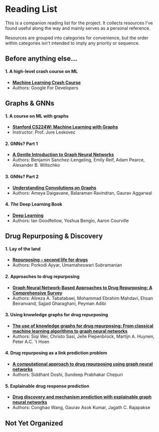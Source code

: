 # Reading List

This is a companion reading list for the project. It collects resources I've found useful along the way
and mainly serves as a personal reference.

Resources are grouped into categories for convenience, but the order within categories isn't intended
to imply any priority or sequence.

## Before anything else...
#### 1. A high-level crash course on ML
- **[<u>Machine Learning Crash Course</u>](https://developers.google.com/machine-learning/crash-course)**
- Authors: Google For Developers

## Graphs & GNNs
#### 1. A course on ML with graphs
- **[<u>Stanford CS224W: Machine Learning with Graphs</u>](https://www.youtube.com/playlist?list=PLoROMvodv4rPLKxIpqhjhPgdQy7imNkDn)**
- Instructor: Prof. Jure Leskovec

#### 2. GNNs? Part 1
- **[<u>A Gentle Introduction to Graph Neural Networks</u>](https://distill.pub/2021/gnn-intro/)**
- Authors: Benjamin Sanchez-Lengeling, Emily Reif, Adam Pearce, Alexander B. Wiltschko

#### 3. GNNs? Part 2
- **[<u>Understanding Convolutions on Graphs</u>](https://distill.pub/2021/understanding-gnns/)**
- Authors: Ameya Daigavane, Balaraman Ravindran, Gaurav Aggarwal
#### 4. *The* Deep Learning Book
- **[<u>Deep Learning</u>](https://www.deeplearningbook.org/)**
- Authors: Ian Goodfellow, Yoshua Bengio, Aaron Courville

## Drug Repurposing & Discovery
#### 1. Lay of the land
- **[<u>Repurposing – second life for drugs</u>](https://doi.org/10.3897/pharmacia.69.e72548)**
- Authors: Porkodi Ayyar, Umamaheswari Subramanian

#### 2. Approaches to drug repurposing
- **[<u>Graph Neural Network-Based Approaches to Drug Repurposing: A Comprehensive Survey</u>](https://doi.org/10.31224/4410)**
- Authors: Alireza A. Tabatabaei, Mohammad Ebrahim Mahdavi, Ehsan Beiranvand, Sajjad Gharaghani, Peyman Adibi

#### 3. Using knowledge graphs for drug repurposing
- **[<u>The use of knowledge graphs for drug repurposing: From classical machine learning algorithms to graph neural networks</u>](https://doi.org/10.1016/j.compbiomed.2025.110873)**
- Authors: Siqi Wei, Christo Sasi, Jelle Piepenbrock, Martijn A. Huynen, Peter A.C. 't Hoen

#### 4. Drug repurposing as a link prediction problem
- **[<u>A computational approach to drug repurposing using graph neural networks</u>](https://www.sciencedirect.com/science/article/pii/S001048252200717X?via%3Dihub)**
- Authors: Siddhant Doshi, Sundeep Prabhakar Chepuri
#### 5. Explainable drug response prediction
- **[<u>Drug discovery and mechanism prediction with explainable graph neural networks</u>](https://doi.org/10.1038/s41598-024-83090-3)**
- Authors: Conghao Wang, Gaurav Asok Kumar, Jagath C. Rajapakse

## Not Yet Organized

